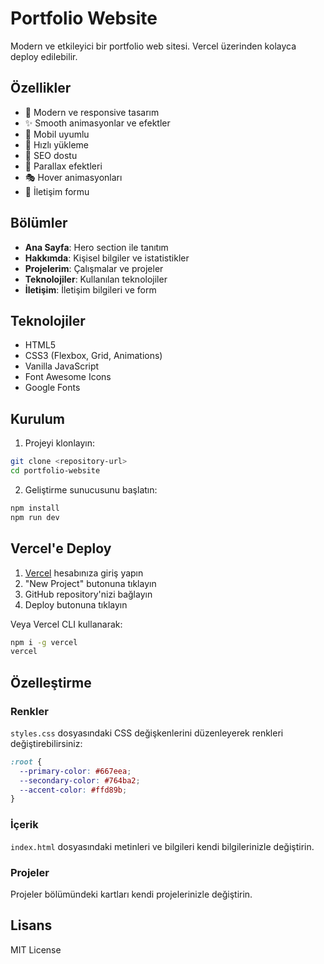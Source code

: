 # Portfolio Website

Modern ve etkileyici bir portfolio web sitesi. Vercel üzerinden kolayca deploy edilebilir.

## Özellikler

- 🎨 Modern ve responsive tasarım
- ✨ Smooth animasyonlar ve efektler
- 📱 Mobil uyumlu
- 🚀 Hızlı yükleme
- 🎯 SEO dostu
- 💫 Parallax efektleri
- 🎭 Hover animasyonları
- 📧 İletişim formu

## Bölümler

- **Ana Sayfa**: Hero section ile tanıtım
- **Hakkımda**: Kişisel bilgiler ve istatistikler
- **Projelerim**: Çalışmalar ve projeler
- **Teknolojiler**: Kullanılan teknolojiler
- **İletişim**: İletişim bilgileri ve form

## Teknolojiler

- HTML5
- CSS3 (Flexbox, Grid, Animations)
- Vanilla JavaScript
- Font Awesome Icons
- Google Fonts

## Kurulum

1. Projeyi klonlayın:
```bash
git clone <repository-url>
cd portfolio-website
```

2. Geliştirme sunucusunu başlatın:
```bash
npm install
npm run dev
```

## Vercel'e Deploy

1. [Vercel](https://vercel.com) hesabınıza giriş yapın
2. "New Project" butonuna tıklayın
3. GitHub repository'nizi bağlayın
4. Deploy butonuna tıklayın

Veya Vercel CLI kullanarak:

```bash
npm i -g vercel
vercel
```

## Özelleştirme

### Renkler
`styles.css` dosyasındaki CSS değişkenlerini düzenleyerek renkleri değiştirebilirsiniz:

```css
:root {
  --primary-color: #667eea;
  --secondary-color: #764ba2;
  --accent-color: #ffd89b;
}
```

### İçerik
`index.html` dosyasındaki metinleri ve bilgileri kendi bilgilerinizle değiştirin.

### Projeler
Projeler bölümündeki kartları kendi projelerinizle değiştirin.

## Lisans

MIT License
